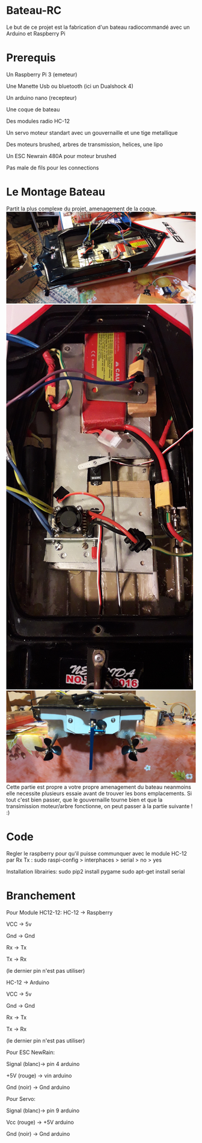# Bateau-RC
Le but de ce projet est la fabrication d'un bateau radiocommandé avec un Arduino et Raspberry Pi

# Prerequis
Un Raspberry Pi 3 (emeteur)

Une Manette Usb ou bluetooth (ici un Dualshock 4)

Un arduino nano (recepteur)

Une coque de bateau

Des modules radio HC-12

Un servo moteur standart avec un gouvernaille et une tige metallique

Des moteurs brushed, arbres de transmission, helices, une lipo

Un ESC Newrain 480A pour moteur brushed

Pas male de fils pour les connections


# Le Montage Bateau
Partit la plus complexe du projet, amenagement de la coque.
![bateau](https://github.com/Arnaud-Della/Bateau-RC/blob/master/Images/20190306_182206.jpg)
![bateau2](https://github.com/Arnaud-Della/Bateau-RC/blob/master/Images/20190306_182149.jpg)
![bateau3](https://github.com/Arnaud-Della/Bateau-RC/blob/master/Images/20190306_182157.jpg)
Cette partie est propre a votre propre amenagement du bateau neanmoins elle necessite plusieurs essaie avant de trouver les bons emplacements.
Si tout c'est bien passer, que le gouvernaille tourne bien et que la transimission moteur/arbre fonctionne, on peut passer à la partie suivante ! :)

# Code
Regler le raspberry pour qu'il puisse communquer avec le module HC-12 par Rx Tx :
sudo raspi-config > interphaces > serial > no > yes

Installation librairies:
sudo pip2 install pygame
sudo apt-get install serial

# Branchement
Pour Module HC12-12:
HC-12 -> Raspberry

VCC -> 5v

Gnd -> Gnd

Rx -> Tx

Tx -> Rx

(le dernier pin n'est pas utiliser)

HC-12 -> Arduino

VCC -> 5v

Gnd -> Gnd

Rx -> Tx

Tx -> Rx

(le dernier pin n'est pas utiliser)


Pour ESC NewRain:

Signal (blanc)-> pin 4 arduino

+5V (rouge) -> vin arduino

Gnd (noir) -> Gnd arduino


Pour Servo:

Signal (blanc)-> pin 9 arduino

Vcc (rouge) -> +5V arduino

Gnd (noir) -> Gnd arduino


